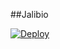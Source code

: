 ##Jalibio


[![Deploy](https://www.herokucdn.com/deploy/button.svg)](https://heroku.com/deploy?template=https://github.com/Khmys/Salmaan)
